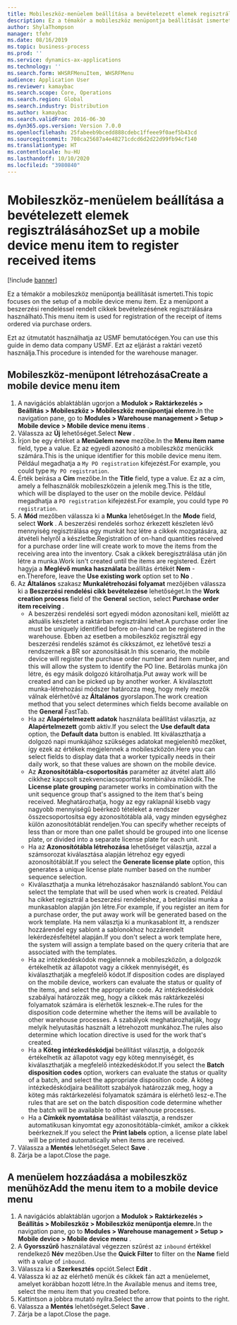 ```yaml
---
title: Mobileszköz-menüelem beállítása a bevételezett elemek regisztrálásához
description: Ez a témakör a mobileszköz menüpontja beállítását ismerteti.
author: ShylaThompson
manager: tfehr
ms.date: 08/16/2019
ms.topic: business-process
ms.prod: ''
ms.service: dynamics-ax-applications
ms.technology: ''
ms.search.form: WHSRFMenuItem, WHSRFMenu
audience: Application User
ms.reviewer: kamaybac
ms.search.scope: Core, Operations
ms.search.region: Global
ms.search.industry: Distribution
ms.author: kamaybac
ms.search.validFrom: 2016-06-30
ms.dyn365.ops.version: Version 7.0.0
ms.openlocfilehash: 25fabeeb9bcedd888cdebc1ffeee9f0aef5b43cd
ms.sourcegitcommit: 708ca25687a4e48271cdcd6d2d22d99fb94cf140
ms.translationtype: HT
ms.contentlocale: hu-HU
ms.lasthandoff: 10/10/2020
ms.locfileid: "3980840"
---
```

# <a name="set-up-a-mobile-device-menu-item-to-register-received-items"></a><span data-ttu-id="90cbd-103">Mobileszköz-menüelem beállítása a bevételezett elemek regisztrálásához</span><span class="sxs-lookup"><span data-stu-id="90cbd-103">Set up a mobile device menu item to register received items</span></span>

[!include [banner](../../includes/banner.md)]

<span data-ttu-id="90cbd-104">Ez a témakör a mobileszköz menüpontja beállítását ismerteti.</span><span class="sxs-lookup"><span data-stu-id="90cbd-104">This topic focuses on the setup of a mobile device menu item.</span></span> <span data-ttu-id="90cbd-105">Ez a menüpont a beszerzési rendeléssel rendelt cikkek bevételezésének regisztrálására használható.</span><span class="sxs-lookup"><span data-stu-id="90cbd-105">This menu item is used for registration of the receipt of items ordered via purchase orders.</span></span> 

<span data-ttu-id="90cbd-106">Ezt az útmutatót használhatja az USMF bemutatócégen.</span><span class="sxs-lookup"><span data-stu-id="90cbd-106">You can use this guide in demo data company USMF.</span></span> <span data-ttu-id="90cbd-107">Ezt az eljárást a raktári vezető használja.</span><span class="sxs-lookup"><span data-stu-id="90cbd-107">This procedure is intended for the warehouse manager.</span></span>


## <a name="create-a-mobile-device-menu-item"></a><span data-ttu-id="90cbd-108">Mobileszköz-menüpont létrehozása</span><span class="sxs-lookup"><span data-stu-id="90cbd-108">Create a mobile device menu item</span></span>
1. <span data-ttu-id="90cbd-109">A navigációs ablaktáblán ugorjon a **Modulok > Raktárkezelés > Beállítás > Mobileszköz > Mobileszköz menüpontjai elemre.**</span><span class="sxs-lookup"><span data-stu-id="90cbd-109">In the navigation pane, go to **Modules > Warehouse management > Setup > Mobile device > Mobile device menu items** .</span></span>
2. <span data-ttu-id="90cbd-110">Válassza az **Új** lehetőséget.</span><span class="sxs-lookup"><span data-stu-id="90cbd-110">Select **New** .</span></span>
3. <span data-ttu-id="90cbd-111">Írjon be egy értéket a **Menüelem neve** mezőbe.</span><span class="sxs-lookup"><span data-stu-id="90cbd-111">In the **Menu item name** field, type a value.</span></span> <span data-ttu-id="90cbd-112">Ez az egyedi azonosító a mobileszköz menücikk számára.</span><span class="sxs-lookup"><span data-stu-id="90cbd-112">This is the unique identifier for this mobile device menu item.</span></span> <span data-ttu-id="90cbd-113">Például megadhatja a `My PO registration` kifejezést.</span><span class="sxs-lookup"><span data-stu-id="90cbd-113">For example, you could type `My PO registration`.</span></span>  
4. <span data-ttu-id="90cbd-114">Érték beírása a **Cím** mezőbe.</span><span class="sxs-lookup"><span data-stu-id="90cbd-114">In the **Title** field, type a value.</span></span> <span data-ttu-id="90cbd-115">Ez az a cím, amely a felhasználók mobileszközein a jelenik meg.</span><span class="sxs-lookup"><span data-stu-id="90cbd-115">This is the title, which will be displayed to the user on the mobile device.</span></span> <span data-ttu-id="90cbd-116">Például megadhatja a `PO registration` kifejezést.</span><span class="sxs-lookup"><span data-stu-id="90cbd-116">For example, you could type `PO registration`.</span></span>  
5. <span data-ttu-id="90cbd-117">A **Mód** mezőben válassza ki a **Munka** lehetőséget.</span><span class="sxs-lookup"><span data-stu-id="90cbd-117">In the **Mode** field, select **Work** .</span></span> <span data-ttu-id="90cbd-118">A beszerzési rendelés sorhoz érkezett készleten lévő mennyiség regisztrálása egy munkát hoz létre a cikkek mozgatására, az átvételi helyről a készletbe.</span><span class="sxs-lookup"><span data-stu-id="90cbd-118">Registration of on-hand quantities received for a purchase order line will create work to move the items from the receiving area into the inventory.</span></span> <span data-ttu-id="90cbd-119">Csak a cikkek beregisztrálása után jön létre a munka.</span><span class="sxs-lookup"><span data-stu-id="90cbd-119">Work isn't created until the items are registered.</span></span> <span data-ttu-id="90cbd-120">Ezért hagyja a **Meglévő munka használata** beállítás értékét **Nem** -en.</span><span class="sxs-lookup"><span data-stu-id="90cbd-120">Therefore, leave the **Use existing work** option set to **No** .</span></span>
6. <span data-ttu-id="90cbd-121">Az **Általános** szakasz **Munkalétrehozási folyamat** mezőjében válassza ki a **Beszerzési rendelési cikk bevételezése** lehetőséget.</span><span class="sxs-lookup"><span data-stu-id="90cbd-121">In the **Work creation process** field of the **General** section, select **Purchase order item receiving** .</span></span>
    - <span data-ttu-id="90cbd-122">A beszerzési rendelési sort egyedi módon azonosítani kell, mielőtt az aktuális készletet a raktárban regisztrálni lehet.</span><span class="sxs-lookup"><span data-stu-id="90cbd-122">A purchase order line must be uniquely identified before on-hand can be registered in the warehouse.</span></span> <span data-ttu-id="90cbd-123">Ebben az esetben a mobileszköz regisztrál egy beszerzési rendelés számot és cikkszámot, ez lehetővé teszi a rendszernek a BR sor azonosítását.</span><span class="sxs-lookup"><span data-stu-id="90cbd-123">In this scenario, the mobile device will register the purchase order number and item number, and this will allow the system to identify the PO line.</span></span> <span data-ttu-id="90cbd-124">Betárolás munka jön létre, és egy másik dolgozó kitárolhatja.</span><span class="sxs-lookup"><span data-stu-id="90cbd-124">Put away work will be created and can be picked up by another worker.</span></span> <span data-ttu-id="90cbd-125">A kiválasztott munka-létrehozási módszer határozza meg, hogy mely mezők válnak elérhetővé az **Általános** gyorslapon.</span><span class="sxs-lookup"><span data-stu-id="90cbd-125">The work creation method that you select determines which fields become available on the **General** FastTab.</span></span>  
    - <span data-ttu-id="90cbd-126">Ha az **Alapértelmezett adatok** használata beállítást választja, az **Alapértelmezett** gomb aktív.</span><span class="sxs-lookup"><span data-stu-id="90cbd-126">If you select the **Use default data** option, the **Default data** button is enabled.</span></span> <span data-ttu-id="90cbd-127">Itt kiválaszthatja a dolgozó napi munkájához szükséges adatokat megjelenítő mezőket, így ezek az értékek megjelennek a mobileszközön.</span><span class="sxs-lookup"><span data-stu-id="90cbd-127">Here you can select fields to display data that a worker typically needs in their daily work, so that these values are shown on the mobile device.</span></span>  
    - <span data-ttu-id="90cbd-128">Az **Azonosítótábla-csoportosítás** paraméter az átvétel alatt álló cikkhez kapcsolt szekvenciacsoporttal kombinálva működik.</span><span class="sxs-lookup"><span data-stu-id="90cbd-128">The **License plate grouping** parameter works in combination with the unit sequence group that's assigned to the item that's being received.</span></span> <span data-ttu-id="90cbd-129">Meghatározhatja, hogy az egy raklapnál kisebb vagy nagyobb mennyiségű beérkező tételeket a rendszer összecsoportosítsa egy azonosítótábla alá, vagy minden egységhez külön azonosítótáblát rendeljen.</span><span class="sxs-lookup"><span data-stu-id="90cbd-129">You can specify whether receipts of less than or more than one pallet should be grouped into one license plate, or divided into a separate license plate for each unit.</span></span>  
    - <span data-ttu-id="90cbd-130">Ha az **Azonosítótábla létrehozása** lehetőséget választja, azzal a számsorozat kiválasztása alapján létrehoz egy egyedi azonosítótáblát.</span><span class="sxs-lookup"><span data-stu-id="90cbd-130">If you select the **Generate license plate** option, this generates a unique license plate number based on the number sequence selection.</span></span>  
    - <span data-ttu-id="90cbd-131">Kiválaszthatja a munka létrehozásakor használandó sablont.</span><span class="sxs-lookup"><span data-stu-id="90cbd-131">You can select the template that will be used when work is created.</span></span> <span data-ttu-id="90cbd-132">Például ha cikket regisztrál a beszerzési rendeléshez, a betárolási munka a munkasablon alapján jön létre.</span><span class="sxs-lookup"><span data-stu-id="90cbd-132">For example, if you register an item for a purchase order, the put away work will be generated based on the work template.</span></span> <span data-ttu-id="90cbd-133">Ha nem választja ki a munkasablont itt, a rendszer hozzárendel egy sablont a sablonokhoz hozzárendelt lekérdezésfeltétel alapján.</span><span class="sxs-lookup"><span data-stu-id="90cbd-133">If you don't select a work template here, the system will assign a template based on the query criteria that are associated with the templates.</span></span>  
    - <span data-ttu-id="90cbd-134">Ha az intézkedéskódok megjelennek a mobileszközön, a dolgozók értékelhetik az állapotot vagy a cikkek mennyiségét, és kiválaszthatják a megfelelő kódot.</span><span class="sxs-lookup"><span data-stu-id="90cbd-134">If disposition codes are displayed on the mobile device, workers can evaluate the status or quality of the items, and select the appropriate code.</span></span> <span data-ttu-id="90cbd-135">Az intézkedéskódok szabályai határozzák meg, hogy a cikkek más raktárkezelési folyamatok számára is elérhetők lesznek-e.</span><span class="sxs-lookup"><span data-stu-id="90cbd-135">The rules for the disposition code determine whether the items will be available to other warehouse processes.</span></span> <span data-ttu-id="90cbd-136">A szabályok meghatározhatják, hogy melyik helyutasítás használt a létrehozott munkához.</span><span class="sxs-lookup"><span data-stu-id="90cbd-136">The rules also determine which location directive is used for the work that's created.</span></span>   
    - <span data-ttu-id="90cbd-137">Ha a **Köteg intézkedéskódjai** beállítást választja, a dolgozók értékelhetik az állapotot vagy egy köteg mennyiségét, és kiválaszthatják a megfelelő intézkedéskódot.</span><span class="sxs-lookup"><span data-stu-id="90cbd-137">If you select the **Batch disposition codes** option, workers can evaluate the status or quality of a batch, and select the appropriate disposition code.</span></span> <span data-ttu-id="90cbd-138">A köteg intézkedéskódjaira beállított szabályok határozzák meg, hogy a köteg más raktárkezelési folyamatok számára is elérhető lesz-e.</span><span class="sxs-lookup"><span data-stu-id="90cbd-138">The rules that are set on the batch disposition code determine whether the batch will be available to other warehouse processes.</span></span>  
    - <span data-ttu-id="90cbd-139">Ha a **Címkék nyomtatása** beállítást választja, a rendszer automatikusan kinyomtat egy azonosítótábla-címkét, amikor a cikkek beérkeznek.</span><span class="sxs-lookup"><span data-stu-id="90cbd-139">If you select the **Print labels** option, a license plate label will be printed automatically when items are received.</span></span>  
7. <span data-ttu-id="90cbd-140">Válassza a **Mentés** lehetőséget.</span><span class="sxs-lookup"><span data-stu-id="90cbd-140">Select **Save** .</span></span>
8. <span data-ttu-id="90cbd-141">Zárja be a lapot.</span><span class="sxs-lookup"><span data-stu-id="90cbd-141">Close the page.</span></span>

## <a name="add-the-menu-item-to-a-mobile-device-menu"></a><span data-ttu-id="90cbd-142">A menüelem hozzáadása a mobileszköz menühöz</span><span class="sxs-lookup"><span data-stu-id="90cbd-142">Add the menu item to a mobile device menu</span></span>
1. <span data-ttu-id="90cbd-143">A navigációs ablaktáblán ugorjon a **Modulok > Raktárkezelés > Beállítás > Mobileszköz > Mobileszköz menüpontja elemre.**</span><span class="sxs-lookup"><span data-stu-id="90cbd-143">In the navigation pane, go to **Modules > Warehouse management > Setup > Mobile device > Mobile device menu** .</span></span>
2. <span data-ttu-id="90cbd-144">A **Gyorsszűrő** használatával végezzen szűrést az `inbound` értékkel rendelkező **Név** mezőben.</span><span class="sxs-lookup"><span data-stu-id="90cbd-144">Use the **Quick Filter** to filter on the **Name** field with a value of `inbound`.</span></span>
3. <span data-ttu-id="90cbd-145">Válassza ki a **Szerkesztés** opciót.</span><span class="sxs-lookup"><span data-stu-id="90cbd-145">Select **Edit** .</span></span>
4. <span data-ttu-id="90cbd-146">Válassza ki az az elérhető menük és cikkek fán azt a menüelemet, amelyet korábban hozott létre.</span><span class="sxs-lookup"><span data-stu-id="90cbd-146">In the Available menus and items tree, select the menu item that you created before.</span></span>
5. <span data-ttu-id="90cbd-147">Kattintson a jobbra mutató nyílra.</span><span class="sxs-lookup"><span data-stu-id="90cbd-147">Select the arrow that points to the right.</span></span>
6. <span data-ttu-id="90cbd-148">Válassza a **Mentés** lehetőséget.</span><span class="sxs-lookup"><span data-stu-id="90cbd-148">Select **Save** .</span></span>
7. <span data-ttu-id="90cbd-149">Zárja be a lapot.</span><span class="sxs-lookup"><span data-stu-id="90cbd-149">Close the page.</span></span>

